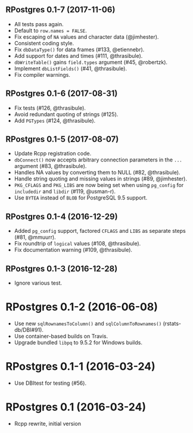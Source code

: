 ## RPostgres 0.1-7 (2017-11-06)

- All tests pass again.
- Default to `row.names = FALSE`.
- Fix escaping of `NA` values and character data (@jimhester).
- Consistent coding style.
- Fix `dbDataType()` for data frames (#133, @etiennebr).
- Add support for dates and times (#111, @thrasibule).
- `dbWriteTable()` gains `field.types` argument (#45, @robertzk).
- Implement `dbListFields()` (#41, @thrasibule).
- Fix compiler warnings.


## RPostgres 0.1-6 (2017-08-31)

- Fix tests (#126, @thrasibule).
- Avoid redundant quoting of strings (#125).
- Add `PGTypes` (#124, @thrasibule).


## RPostgres 0.1-5 (2017-08-07)

- Update Rcpp registration code.
- `dbConnect()` now accepts arbitrary connection parameters in the `...` argument (#83, @thrasibule).
- Handles NA values by converting them to NULL (#82, @thrasibule).
- Handle string quoting and missing values in strings (#89, @jimhester).
- `PKG_CFLAGS` and `PKG_LIBS` are now being set when using `pg_config` for `includedir` and `libdir` (#119, @usman-r).
- Use `BYTEA` instead of `BLOB` for PostgreSQL 9.5 support.


## RPostgres 0.1-4 (2016-12-29)

- Added `pg_config` support, factored `CFLAGS` and `LIBS` as separate steps (#81, @mmuurr).
- Fix roundtrip of `logical` values (#108, @thrasibule).
- Fix documentation warning (#109, @thrasibule).


## RPostgres 0.1-3 (2016-12-28)

- Ignore various test.


# RPostgres 0.1-2 (2016-06-08)

- Use new `sqlRownamesToColumn()` and `sqlColumnToRownames()` (rstats-db/DBI#91).
- Use container-based builds on Travis.
- Upgrade bundled `libpq` to 9.5.2 for Windows builds.


# RPostgres 0.1-1 (2016-03-24)

- Use DBItest for testing (#56).


RPostgres 0.1 (2016-03-24)
===

- Rcpp rewrite, initial version
